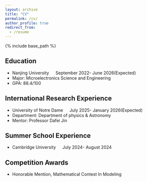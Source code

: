 ```yaml
---
layout: archive
title: "CV"
permalink: /cv/
author_profile: true
redirect_from:
  - /resume
---
```


{% include base_path %}

## Education

* Nanjing University &emsp;                     September 2022- June 2026(Expected)
* Major: Microelectronics Science and Engineering
* GPA: 88.4/100

## International Research Experience

* University of Notre Dame &emsp;                July 2025- January 2026(Expected)
* Department: Department of physics & Astronomy
* Mentor: Professor Dafei Jin
  
## Summer School Experience

* Cambridge University &emsp;                    July 2024- August 2024

## Competition Awards
* Honorable Mention, Mathematical Contest In Modeling 

